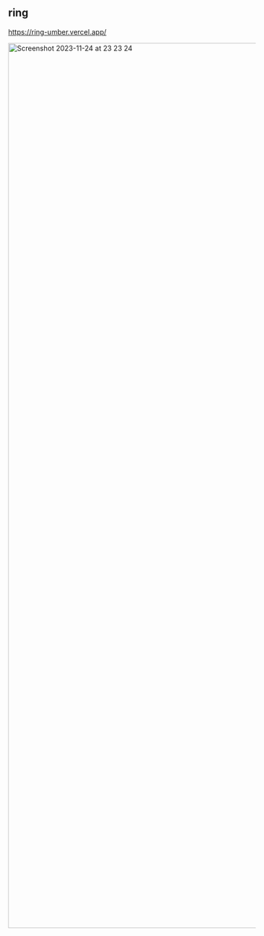 ## ring

https://ring-umber.vercel.app/

<img width="1799" alt="Screenshot 2023-11-24 at 23 23 24" src="https://github.com/potocnikvid/ring/assets/54533045/4ad2fb10-eb8f-449f-b6a5-114b4cafb473">
